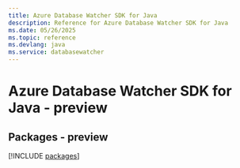 ```yaml
---
title: Azure Database Watcher SDK for Java
description: Reference for Azure Database Watcher SDK for Java
ms.date: 05/26/2025
ms.topic: reference
ms.devlang: java
ms.service: databasewatcher
---
```

# Azure Database Watcher SDK for Java - preview
## Packages - preview
[!INCLUDE [packages](database-watcher-index.md)]